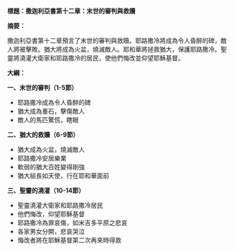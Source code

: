 **標題：撒迦利亞書第十二章：末世的審判與救贖**

**摘要：**

撒迦利亞書第十二章預言了末世的審判與救贖。耶路撒冷將成為令人昏醉的碑，敵人將被擊敗。猶大將成為火盆，燒滅敵人。耶和華將拯救猶大，保護耶路撒冷。聖靈將澆灌大衛家和耶路撒冷的居民，使他們悔改並仰望耶穌基督。

**大綱：**

**一、末世的審判（1-5節）**
* 耶路撒冷成為令人昏醉的碑
* 猶大成為重石，擊傷敵人
* 敵人的馬匹驚慌，瞎眼

**二、猶大的救贖（6-9節）**
* 猶大成為火盆，燒滅敵人
* 耶路撒冷安居樂業
* 軟弱的猶大百姓變得剛強
* 猶大組長如天使，行在耶和華面前

**三、聖靈的澆灌（10-14節）**
* 聖靈澆灌大衛家和耶路撒冷居民
* 他們悔改，仰望耶穌基督
* 耶路撒冷為罪哀傷，如米吉多平原之悲哀
* 各家男女分開，悲哀哭泣
* 悔改者將在耶穌基督第二次再來時得救